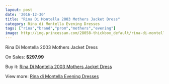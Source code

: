 ```yaml
---
layout: post
date: '2016-12-30'
title: "Rina Di Montella 2003 Mothers Jacket Dress"
category: Rina di Montella Evening Dresses
tags: ["rina","brand","prom","mothers","evening"]
image: http://img.princessan.com/28058-thickbox_default/rina-di-montella-2003-mothers-jacket-dress.jpg
---
```

Rina Di Montella 2003 Mothers Jacket Dress

On Sales: **$297.99**
<a href="https://www.princessan.com/en/rina-di-montella-evening-dresses/12789-rina-di-montella-2003-mothers-jacket-dress.html"><amp-img layout="responsive" width="600" height="600" src="//img.princessan.com/28058-thickbox_default/rina-di-montella-2003-mothers-jacket-dress.jpg" alt="Rina Di Montella 2003 Mothers Jacket Dress 0" /></a>
<a href="https://www.princessan.com/en/rina-di-montella-evening-dresses/12789-rina-di-montella-2003-mothers-jacket-dress.html"><amp-img layout="responsive" width="600" height="600" src="//img.princessan.com/28059-thickbox_default/rina-di-montella-2003-mothers-jacket-dress.jpg" alt="Rina Di Montella 2003 Mothers Jacket Dress 1" /></a>
<a href="https://www.princessan.com/en/rina-di-montella-evening-dresses/12789-rina-di-montella-2003-mothers-jacket-dress.html"><amp-img layout="responsive" width="600" height="600" src="//img.princessan.com/28060-thickbox_default/rina-di-montella-2003-mothers-jacket-dress.jpg" alt="Rina Di Montella 2003 Mothers Jacket Dress 2" /></a>
<a href="https://www.princessan.com/en/rina-di-montella-evening-dresses/12789-rina-di-montella-2003-mothers-jacket-dress.html"><amp-img layout="responsive" width="600" height="600" src="//img.princessan.com/28061-thickbox_default/rina-di-montella-2003-mothers-jacket-dress.jpg" alt="Rina Di Montella 2003 Mothers Jacket Dress 3" /></a>

Buy it: [Rina Di Montella 2003 Mothers Jacket Dress](https://www.princessan.com/en/rina-di-montella-evening-dresses/12789-rina-di-montella-2003-mothers-jacket-dress.html "Rina Di Montella 2003 Mothers Jacket Dress")

View more: [Rina di Montella Evening Dresses](https://www.princessan.com/en/53-rina-di-montella-evening-dresses "Rina di Montella Evening Dresses")